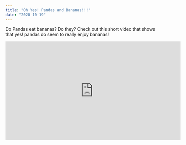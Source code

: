 ```yaml
---
title: "Oh Yes! Pandas and Bananas!!!"
date: "2020-10-19"
---
```


Do Pandas eat bananas? Do they? Check out this short video that shows that yes! pandas do seem to really enjoy bananas!
<iframe width="560" height="315" src="https://www.youtube.com/embed/4SZl1r2O_bY" frameborder="0" allowfullscreen></iframe>